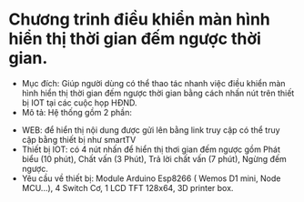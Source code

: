 # Chương trinh điều khiển màn hình hiển thị thời gian đếm ngược thời gian.
- Mục đích:
Giúp người dùng có thể thao tác nhanh việc điều khiển màn hình hiển thị thời gian đếm ngược thời gian bằng cách nhấn nút trên thiết bị IOT tại các cuộc họp HĐND.
- Mô tả:
Hệ thống gồm 2 phần: 
+ WEB: để hiển thị nội dung được gửi lên bằng link truy cập có thể truy cập bằng thiết bị như smartTV
+ Thiết bị IOT: có 4 nút nhấn để hiển thị thơi gian đếm ngược gồm Phát biểu (10 phút), Chất vấn (3 Phút), Trả lời chất vấn (7 phút), Ngừng đếm ngược.
+ Yêu cầu về thiết bị: Module Arduino Esp8266 ( Wemos D1 mini, Node MCU...), 4 Switch Cơ, 1 LCD TFT 128x64, 3D printer box. 
